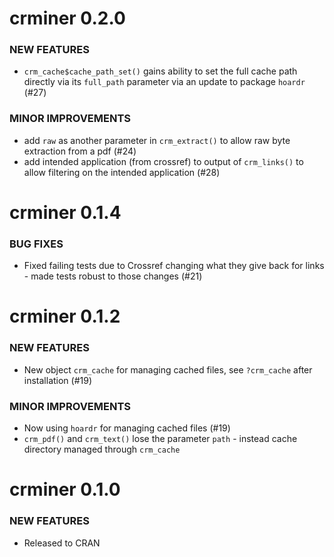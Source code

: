 crminer 0.2.0
=============

### NEW FEATURES

* `crm_cache$cache_path_set()` gains ability to set the full cache path directly via its `full_path` parameter via an update to package `hoardr`   (#27)

### MINOR IMPROVEMENTS

* add `raw` as another parameter in `crm_extract()` to allow raw byte extraction from a pdf (#24)
* add intended application (from crossref) to output of `crm_links()` to allow filtering on the intended application (#28)


crminer 0.1.4
=============

### BUG FIXES

* Fixed failing tests due to Crossref changing what they give
back for links - made tests robust to those changes (#21)


crminer 0.1.2
=============

### NEW FEATURES

* New object `crm_cache` for managing cached files, see `?crm_cache`
after installation (#19)

### MINOR IMPROVEMENTS

* Now using `hoardr` for managing cached files (#19)
* `crm_pdf()` and `crm_text()` lose the parameter `path` - instead cache
directory managed through `crm_cache`


crminer 0.1.0
=============

### NEW FEATURES

* Released to CRAN
